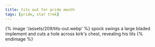 ```yaml
---
title: tits out for pride month
tags: [pride, star trek]
---
```


{% image '/assets/209/tits-out.webp' %}
  spock swings a large bladed implement and cuts a hole across kirk's chest,
  revealing his tits
{% endimage %}
